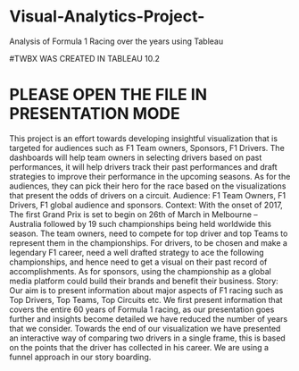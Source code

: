 # Visual-Analytics-Project-
Analysis of Formula 1 Racing over the years using Tableau

#TWBX WAS CREATED IN TABLEAU 10.2
# PLEASE OPEN THE FILE IN PRESENTATION MODE

This project is an effort towards developing insightful visualization that is targeted for audiences such as F1 Team owners, Sponsors, F1 Drivers. The dashboards will help team owners in selecting drivers based on past performances, it will help drivers track their past performances and draft strategies to improve their performance in the upcoming seasons. As for the audiences, they can pick their hero for the race based on the visualizations that present the odds of drivers on a circuit. 
Audience: F1 Team Owners, F1 Drivers, F1 global audience and sponsors.
Context: With the onset of 2017, The first Grand Prix is set to begin on 26th of March in Melbourne – Australia followed by 19 such championships being held worldwide this season. The team owners, need to compete for top driver and top Teams to represent them in the championships. For drivers, to be chosen and make a legendary F1 career, need a well drafted strategy to ace the following championships, and hence need to get a visual on their past record of accomplishments. As for sponsors, using the championship as a global media platform could build their brands and benefit their business.
Story: Our aim is to present information about major aspects of F1 racing such as Top Drivers, Top Teams, Top Circuits etc. We first present information that covers the entire 60 years of Formula 1 racing, as our presentation goes further and insights become detailed we have reduced the number of years that we consider. Towards the end of our visualization we have presented an interactive way of comparing two drivers in a single frame, this is based on the points that the driver has collected in his career. We are using a funnel approach in our story boarding.
